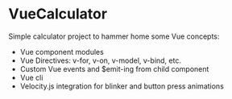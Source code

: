 # VueCalculator

Simple calculator project to hammer home some Vue concepts:

- Vue component modules
- Vue Directives: v-for, v-on, v-model, v-bind, etc.
- Custom Vue events and $emit-ing from child component
- Vue cli
- Velocity.js integration for blinker and button press animations
